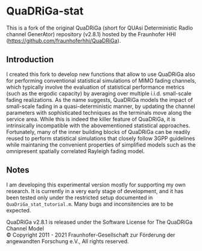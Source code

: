 # QuaDRiGa-stat

This is a fork of the original QuaDRiGa (short for QUAsi Deterministic RadIo channel GenerAtor) repository (v2.8.1) hosted by the Fraunhofer HHI (https://github.com/fraunhoferhhi/QuaDRiGa). 

## Introduction
I created this fork to develop new functions that allow to use QuaDRiGa also for performing conventional statistical simulations of MIMO fading channels, which typically involve the evaluation of 
statistical performance metrics (such as the ergodic capacity) by averaging over multiple i.i.d. small-scale fading realizations. As the name suggests, QuaDRiGa models the impact of small-scale 
fading in a quasi-deterministic manner, by updating the channel parameters with sophisticated techniques as the terminals move along the service area. While this is indeed the killer feature of 
QuaDRiGa, it is intrinsically incompatible with the abovementioned statistical approaches. Fortunately, many of the inner building blocks of QuaDRiGa can be readily reused to perform statistical simulations 
that closely follow 3GPP guidelines while maintaning the convenient properties of simplified models such as the omnipresent spatially correlated Rayleigh fading model.

## Notes
I am developing this experimental version mostly for supporting my own research. It is currently in a very early stage of development, and it has been tested only under the restricted setup documented in `QuaDriGa_stat_tutorial.m`. 
Many bugs and inconsitencies are to be expected.

QuaDRiGa v2.8.1 is released under the
Software License for The QuaDRiGa Channel Model  
© Copyright 2011 - 2021 Fraunhofer-Gesellschaft zur Förderung der angewandten Forschung e.V., All rights reserved.

